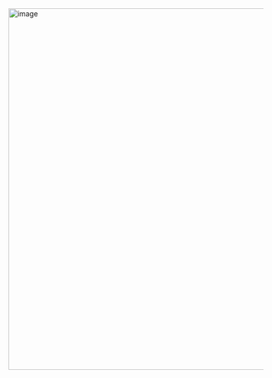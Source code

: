 <img width="1555" height="713" alt="image" src="https://github.com/user-attachments/assets/cf79a5d3-59a3-4a22-aa09-2b10c535a6f0" />
